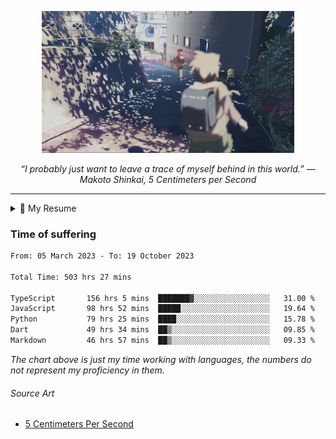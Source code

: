 <p align="center"><img src="asset/header.jpg" width="80%"/></p>
<p align="center"><i>“I probably just want to leave a trace of myself behind in this world.” ― Makoto Shinkai, 5 Centimeters per Second</i></p>

---

<details>
  <summary>📃 My Resume</summary>

### Education

- 📖 **Computer Science**\
📆 10/2021 - present\
📍 **Thang Long University** - Hoang Mai, Hanoi, Vietnam

### Experience

<img align="right" src="https://img.shields.io/badge/Next.js-black?style=flat&logo=next.js&logoColor=white"/>
<img align="right" src="https://img.shields.io/badge/Ant_Design-ant?style=flat&logo=antdesign&logoColor=white&color=%230170FE"/>
<img align="right" src="https://img.shields.io/badge/node.js-6DA55F?style=flat&logo=node.js&logoColor=white"/>


- 👨‍💻 **Frontend Web Intern**\
📆 07/2023 - present\
📍 **MQ ICT Solutions** - Hoang Mai, Hanoi, Vietnam
  
<!--
## Skills

<img align="right" src="https://img.shields.io/badge/Python-3776AB?logo=python&logoColor=white" />


**Programming**

<img align="right" src="https://img.shields.io/badge/Windows-0078D6?logo=windows&logoColor=white" />
-->

</details>

### Time of suffering

<!--START_SECTION:waka-->

```txt
From: 05 March 2023 - To: 19 October 2023

Total Time: 503 hrs 27 mins

TypeScript       156 hrs 5 mins  ███████▓░░░░░░░░░░░░░░░░░   31.00 %
JavaScript       98 hrs 52 mins  █████░░░░░░░░░░░░░░░░░░░░   19.64 %
Python           79 hrs 25 mins  ████░░░░░░░░░░░░░░░░░░░░░   15.78 %
Dart             49 hrs 34 mins  ██▒░░░░░░░░░░░░░░░░░░░░░░   09.85 %
Markdown         46 hrs 57 mins  ██▒░░░░░░░░░░░░░░░░░░░░░░   09.33 %
```

<!--END_SECTION:waka-->

_The chart above is just my time working with languages, the numbers do not represent my proficiency in them._

###### Source Art

-  [5 Centimeters Per Second](https://wallhaven.cc/w/nrowq1)

